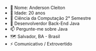 - 👋 Nome: Anderson Cleiton
- 👀 Idade: 20 anos
- 🔭 Ciência da Computação 2° Semestre
- 💞️ Desenvolverdor Back-End Java
- 📫 Pergunte-me sobre Java
- 🗺️ Salvador, BA - Brasil
- ⚡ Comunicativo / Extrovertido

<!---
AndersonCldev/AndersonCldev is a ✨ special ✨ repository because its `README.md` (this file) appears on your GitHub profile.
You can click the Preview link to take a look at your changes.
--->
